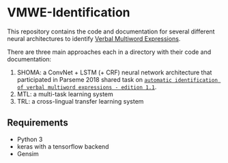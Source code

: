 # VMWE-Identification

This repository contains the code and documentation for several different neural architectures to identify [Verbal Multiword Expressions](http://multiword.sourceforge.net/PHITE.php?sitesig=CONF&page=CONF_04_LAW-MWE-CxG_2018___lb__COLING__rb__&subpage=CONF_40_Shared_Task).

There are three main approaches each in a directory with their code and documentation:
1) SHOMA: a ConvNet + LSTM (+ CRF) neural network architecture that participated in Parseme 2018 shared task on [`automatic identification of verbal multiword expressions - edition 1.1`](http://multiword.sourceforge.net/PHITE.php?sitesig=CONF&page=CONF_04_LAW-MWE-CxG_2018___lb__COLING__rb__&subpage=CONF_40_Shared_Task).
2) MTL: a multi-task learning system
3) TRL: a cross-lingual transfer learning system


## Requirements

* Python 3
* keras with a tensorflow backend
* Gensim



